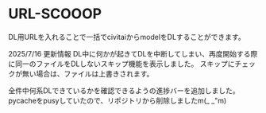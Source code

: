 # URL-SCOOOP
DL用URLを入れることで一括でcivitaiからmodelをDLすることができます。

2025/7/16 更新情報
DL中に何かが起きてDLを中断してしまい、再度開始する際に同一のファイルをDLしないスキップ機能を表示しました。
スキップにチェックが無い場合は、ファイルは上書きされます。

全件中何系DLできているかを確認できるようの進捗バーを追加しました。
pycacheをpusyしていたので、リポジトリから削除しましたm(_ _"m)